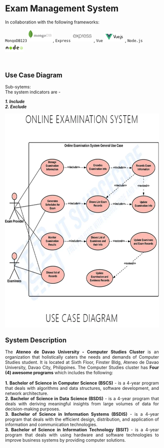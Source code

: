 # Exam Management System 

In collaboration with the following frameworks: 

`MongoDB123`<img src= "https://github.com/jamespaulxyz/itelective3-web/blob/main/Icons/mongodblogo.svg" width = "85px" />, 
`Express` <img src= "https://github.com/jamespaulxyz/itelective3-web/blob/main/Icons/expresslogo.svg" width = "68px" /> , 
`Vue` <img src= "https://github.com/jamespaulxyz/itelective3-web/blob/main/Icons/vuelogo.svg" width = "65px" /> , 
`Node.js`<img src= "https://github.com/jamespaulxyz/itelective3-web/blob/main/Icons/nodelogo.svg" width = "60px" />

<br />

## Use Case Diagram
Sub-sytems: 
<br />
The system indicators are -

<em> **1. Include </em>** <br />
<em> **2. Exclude** </em>


  
  
<p align="center">
<img align = "center" src= "https://github.com/jamespaulxyz/itelective3-web/blob/main/Online%20Examination%20System.jpg" height="700"/> 
</p>

## System Description
<div align="justify"> 


The **Ateneo de Davao University - Computer Studies Cluster** is an organization that holistically caters the needs and demands of Computer Studies student. It is located at Sixth Floor, Finster Bldg, Ateneo de Davao University, Davao City, Philippines. The Computer Studies cluster has **Four (4) awesome programs** which includes the following:\
<br />
**1. Bachelor of Science in Computer Science (BSCS)** - is a 4-year program that deals with algorithms and data structures, software development, and network architecture. 
<br />
**2. Bachelor of Science in Data Science (BSDS)** - is a 4-year program that deals with deriving meaningful insights from large volumes of data for decision-making purposes.
<br />
**3. Bachelor of Science in Information Systems (BSDIS)** - is a 4-year program that deals with the efficient design, distribution, and application of information and communication technologies.
<br />
**3. Bachelor of Science in Information Technology (BSIT)** - is a 4-year program that deals with using hardware and software technologies to improve business systems by providing computer solutions.
<br />
